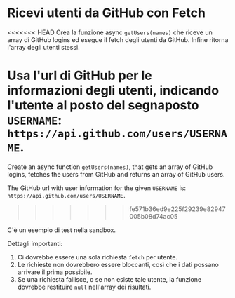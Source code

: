 # Ricevi utenti da GitHub con Fetch

<<<<<<< HEAD
Crea la funzione async `getUsers(names)` che riceve un array di GitHub logins ed esegue il fetch degli utenti da GitHub. Infine ritorna l'array degli utenti stessi.

Usa l'url di GitHub per le informazioni degli utenti, indicando l'utente al posto del segnaposto `USERNAME`: `https://api.github.com/users/USERNAME`.
=======
Create an async function `getUsers(names)`, that gets an array of GitHub logins, fetches the users from GitHub and returns an array of GitHub users.

The GitHub url with user information for the given `USERNAME` is: `https://api.github.com/users/USERNAME`.
>>>>>>> fe571b36ed9e225f29239e82947005b08d74ac05

C'è un esempio di test nella sandbox.

Dettagli importanti:

1. Ci dovrebbe essere una sola richiesta `fetch` per utente.
2. Le richieste non dovrebbero essere bloccanti, così che i dati possano arrivare il prima possibile.
3. Se una richiesta fallisce, o se non esiste tale utente, la funzione dovrebbe restituire `null` nell'array dei risultati.
